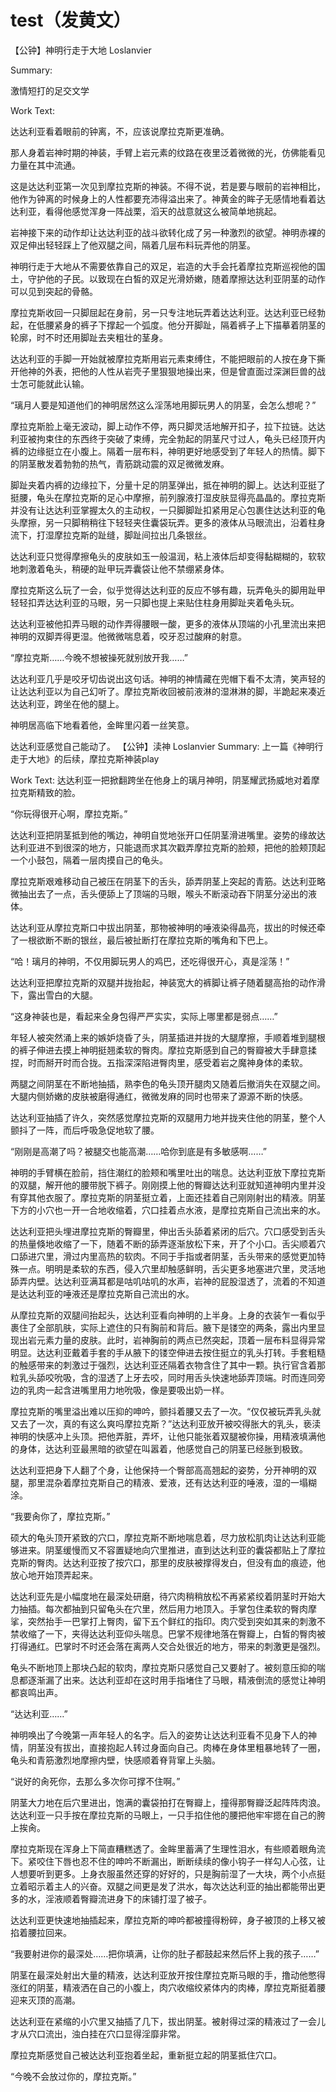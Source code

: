# test（发黄文）
【公钟】神明行走于大地
Loslanvier

Summary:

激情短打的足交文学

Work Text:

达达利亚看着眼前的钟离，不，应该说摩拉克斯更准确。

那人身着岩神时期的神装，手臂上岩元素的纹路在夜里泛着微微的光，仿佛能看见力量在其中流通。

这是达达利亚第一次见到摩拉克斯的神装。不得不说，若是要与眼前的岩神相比，他作为钟离的时候身上的人性都要充沛得溢出来了。神黄金的眸子无感情地看着达达利亚，看得他感觉浑身一阵战栗，滔天的战意就这么被简单地挑起。

岩神接下来的动作却让达达利亚的战斗欲转化成了另一种激烈的欲望。神明赤裸的双足伸出轻轻踩上了他双腿之间，隔着几层布料玩弄他的阴茎。

神明行走于大地从不需要依靠自己的双足，岩造的大手会托着摩拉克斯巡视他的国土，守护他的子民。以致现在白皙的双足光滑娇嫩，随着摩擦达达利亚阴茎的动作可以见到突起的骨骼。

摩拉克斯收回一只脚屈起在身前，另一只专注地玩弄着达达利亚。达达利亚已经勃起，在低腰紧身的裤子下撑起一个弧度。他分开脚趾，隔着裤子上下描摹着阴茎的轮廓，时不时还用脚趾去夹粗壮的茎身。

达达利亚的手脚一开始就被摩拉克斯用岩元素束缚住，不能把眼前的人按在身下撕开他神的外表，把他的人性从岩壳子里狠狠地操出来，但是曾直面过深渊巨兽的战士怎可能就此认输。

“璃月人要是知道他们的神明居然这么淫荡地用脚玩男人的阴茎，会怎么想呢？”

摩拉克斯脸上毫无波动，脚上动作不停，两只脚灵活地解开扣子，拉下拉链。达达利亚被拘束住的东西终于突破了束缚，完全勃起的阴茎尺寸过人，龟头已经顶开内裤的边缘挺立在小腹上。隔着一层布料，神明更好地感受到了年轻人的热情。脚下的阴茎散发着勃勃的热气，青筋跳动震的双足微微发麻。

脚趾夹着内裤的边缘拉下，分量十足的阴茎弹出，抵在神明的脚上。达达利亚挺了挺腰，龟头在摩拉克斯的足心中摩擦，前列腺液打湿皮肤显得亮晶晶的。摩拉克斯并没有让达达利亚掌握太久的主动权，一只脚脚趾扣紧用足心包裹住达达利亚的龟头摩擦，另一只脚稍稍往下轻轻夹住囊袋玩弄。更多的液体从马眼流出，沿着柱身流下，打湿摩拉克斯的趾缝，脚趾间拉出几条银丝。

达达利亚只觉得摩擦龟头的皮肤如玉一般温润，粘上液体后却变得黏糊糊的，软软地刺激着龟头，稍硬的趾甲玩弄囊袋让他不禁绷紧身体。

摩拉克斯这么玩了一会，似乎觉得达达利亚的反应不够有趣，玩弄龟头的脚用趾甲轻轻扣弄达达利亚的马眼，另一只脚也提上来贴住柱身用脚趾夹着龟头玩。

达达利亚被他扣弄马眼的动作弄得腰眼一酸，更多的液体从顶端的小孔里流出来把神明的双脚弄得更湿。他微微喘息着，咬牙忍过酸麻的射意。

“摩拉克斯……今晚不想被操死就别放开我……”

达达利亚几乎是咬牙切齿说出这句话。神明的神情藏在兜帽下看不太清，笑声轻的让达达利亚以为自己幻听了。摩拉克斯收回被前液淋的湿淋淋的脚，半跪起来凑近达达利亚，跨坐在他的腿上。

神明居高临下地看着他，金眸里闪着一丝笑意。

达达利亚感觉自己能动了。
【公钟】渎神
Loslanvier
Summary:
上一篇《神明行走于大地》的后续，摩拉克斯神装play

Work Text:
达达利亚一把掀翻跨坐在他身上的璃月神明，阴茎耀武扬威地对着摩拉克斯精致的脸。

“你玩得很开心啊，摩拉克斯。”

达达利亚把阴茎抵到他的嘴边，神明自觉地张开口任阴茎滑进嘴里。姿势的缘故达达利亚进不到很深的地方，只能退而求其次戳弄摩拉克斯的脸颊，把他的脸颊顶起一个小鼓包，隔着一层肉摸自己的龟头。

摩拉克斯艰难移动自己被压在阴茎下的舌头，舔弄阴茎上突起的青筋。达达利亚略微抽出去了一点，舌头便舔上了顶端的马眼，喉头不断滚动吞下阴茎分泌出的液体。

达达利亚从摩拉克斯口中拔出阴茎，那物被神明的唾液染得晶亮，拔出的时候还牵了一根欲断不断的银丝，最后被扯断打在摩拉克斯的嘴角和下巴上。

“哈！璃月的神明，不仅用脚玩男人的鸡巴，还吃得很开心，真是淫荡！”

达达利亚把摩拉克斯的双腿并拢抬起，神装宽大的裤脚让裤子随着腿高抬的动作滑下，露出雪白的大腿。

“这身神装也是，看起来全身包得严严实实，实际上哪里都是弱点……”

年轻人被突然涌上来的嫉妒烧昏了头，阴茎插进并拢的大腿摩擦，手顺着堆到腿根的裤子伸进去摸上神明挺翘柔软的臀肉。摩拉克斯感到自己的臀瓣被大手肆意揉捏，时而掰开时而合拢。五指深深陷进臀肉里，感受着岩之魔神身体的柔软。

两腿之间阴茎在不断地抽插，熟李色的龟头顶开腿肉又随着后撤消失在双腿之间。大腿内侧娇嫩的皮肤被磨得通红，微微发麻的同时也带来了源源不断的快感。

达达利亚抽插了许久，突然感觉摩拉克斯的双腿用力地并拢夹住他的阴茎，整个人颤抖了一阵，而后呼吸急促地软了腰。

“刚刚是高潮了吗？被腿交也能高潮……哈你到底是有多敏感啊……”

神明的手臂横在脸前，挡住潮红的脸颊和嘴里吐出的喘息。达达利亚放下摩拉克斯的双腿，解开他的腰带脱下裤子。刚刚摸上他的臀瓣达达利亚就知道神明内里并没有穿其他衣服了。摩拉克斯的阴茎挺立着，上面还挂着自己刚刚射出的精液。阴茎下方的小穴也一开一合地收缩着，穴口挂着点水液，是摩拉克斯自己流出来的水。

达达利亚把头埋进摩拉克斯的臀瓣里，伸出舌头舔着紧闭的后穴。穴口感受到舌头的热量倏地收缩了一下，随着不断的舔弄逐渐放松下来，开了个小口。舌尖顺着穴口舔进穴里，滑过内里高热的软肉。不同于手指或者阴茎，舌头带来的感觉更加特殊一点。明明是柔软的东西，侵入穴里却触感鲜明，舌尖更多地塞进穴里，灵活地舔弄内壁。达达利亚满耳都是咕叽咕叽的水声，岩神的屁股湿透了，流着的不知道是达达利亚的唾液还是摩拉克斯自己流出的水。

从摩拉克斯的双腿间抬起头，达达利亚看向神明的上半身。上身的衣装乍一看似乎裹住了全部肌肤，实际上遮住的只有胸前和背后。腋下是镂空的两条，露出内里显现出岩元素力量的皮肤。此时，岩神胸前的两点已然突起，顶着一层布料显得异常明显。达达利亚戴着手套的手从腋下的镂空伸进去按住挺立的乳头打转。手套粗糙的触感带来的刺激过于强烈，达达利亚还隔着衣物含住了其中一颗。执行官含着那粒乳头舔咬吮吸，含的湿透了上牙去咬，同时用舌头快速地舔弄顶端。时而连同旁边的乳肉一起含进嘴里用力地吮吸，像是要吸出奶一样。

摩拉克斯的嘴里溢出难以压抑的呻吟，颤抖着腰又去了一次。“仅仅被玩弄乳头就又去了一次，真的有这么爽吗摩拉克斯？”达达利亚放开被咬得胀大的乳头，亵渎神明的快感冲上头顶。把他弄脏，弄坏，让他只能张着双腿被你操，用精液填满他的身体，达达利亚最黑暗的欲望在叫嚣着，他感觉自己的阴茎已经胀到极致。

达达利亚把身下人翻了个身，让他保持一个臀部高高翘起的姿势，分开神明的双腿，那里混杂着摩拉克斯自己的精液、爱液，还有达达利亚的唾液，湿的一塌糊涂。

“我要肏你了，摩拉克斯。”

硕大的龟头顶开紧致的穴口，摩拉克斯不断地喘息着，尽力放松肌肉让达达利亚能够进来。阴茎缓慢而又不容置疑地向穴里推进，直到达达利亚的囊袋都贴上了摩拉克斯的臀肉。达达利亚按了按穴口，那里的皮肤被撑得发白，但没有血的痕迹，他放心地开始顶弄起来。

达达利亚先是小幅度地在最深处研磨，待穴肉稍稍放松不再紧紧绞着阴茎时开始大力抽插。每次都抽到只留龟头在穴里，然后用力地顶入。手掌包住柔软的臀肉摩挲，突然抬手一巴掌打上臀肉，留下五个鲜红的指印。肉穴受到突如其来的刺激不禁收缩了一下，夹得达达利亚仰头喘息。巴掌不规律地落在臀瓣上，白皙的臀肉被打得通红。巴掌时不时还会落在离两人交合处很近的地方，带来的刺激更是强烈。

龟头不断地顶上那块凸起的软肉，摩拉克斯只感觉自己又要射了。被刻意压抑的喘息都逐渐漏了出来。达达利亚却在这时用手指堵住了马眼，精液倒流的感觉让神明都哀鸣出声。

“达达利亚……”

神明唤出了今晚第一声年轻人的名字。后入的姿势让达达利亚看不见身下人的神情，阴茎没有拔出，直接抱起人转过身面向自己。肉棒在身体里粗暴地转了一圈，龟头和青筋激烈地摩擦内壁，快感顺着脊背窜上头脑。

“说好的肏死你，去那么多次你可撑不住啊。”

阴茎大力地在后穴里进出，饱满的囊袋拍打在臀瓣上，撞得那臀瓣泛起阵阵肉浪。 达达利亚一只手按在摩拉克斯的马眼上，一只手掐住他的腰把他牢牢摁在自己的胯上挨肏。

摩拉克斯现在浑身上下简直糟糕透了。金眸里蓄满了生理性泪水，有些顺着眼角流下。紧咬住下唇也忍不住的呻吟不断漏出，断断续续的像小钩子一样勾人心弦，让人想要听到更多。上身衣服虽然还穿的好好的，只是胸前湿了一大块，两个小点挺立着昭示着主人的兴奋。双腿之间更是发了洪水，每次达达利亚的抽出都能带出更多的水，淫液顺着臀瓣流进身下的床铺打湿了被子。

达达利亚更快速地抽插起来，摩拉克斯的呻吟都被撞得粉碎，身子被顶的上移又被掐着腰拉回来。

“我要射进你的最深处……把你填满，让你的肚子都鼓起来然后怀上我的孩子……”

阴茎在最深处射出大量的精液，达达利亚放开按住摩拉克斯马眼的手，撸动他憋得涨红的阴茎，精液洒在自己的小腹上，肉穴收缩绞紧体内的肉棒，摩拉克斯挺着腰迎来灭顶的高潮。

达达利亚在紧缩的小穴里又抽插了几下，拔出阴茎。被射得过深的精液过了一会儿才从穴口流出，浊白挂在穴口显得淫靡非常。

摩拉克斯感觉自己被达达利亚抱着坐起，重新挺立起的阴茎抵住穴口。

“今晚不会放过你的，摩拉克斯。”
